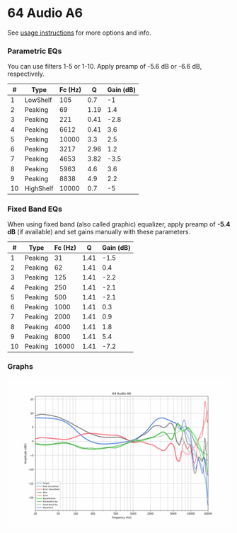 # 64 Audio A6
See [usage instructions](https://github.com/jaakkopasanen/AutoEq#usage) for more options and info.

### Parametric EQs
You can use filters 1-5 or 1-10. Apply preamp of -5.6 dB or -6.6 dB, respectively.

|   # | Type      |   Fc (Hz) |    Q |   Gain (dB) |
|-----|-----------|-----------|------|-------------|
|   1 | LowShelf  |       105 | 0.7  |        -1   |
|   2 | Peaking   |        69 | 1.19 |         1.4 |
|   3 | Peaking   |       221 | 0.41 |        -2.8 |
|   4 | Peaking   |      6612 | 0.41 |         3.6 |
|   5 | Peaking   |     10000 | 3.3  |         2.5 |
|   6 | Peaking   |      3217 | 2.96 |         1.2 |
|   7 | Peaking   |      4653 | 3.82 |        -3.5 |
|   8 | Peaking   |      5963 | 4.6  |         3.6 |
|   9 | Peaking   |      8838 | 4.9  |         2.2 |
|  10 | HighShelf |     10000 | 0.7  |        -5   |

### Fixed Band EQs
When using fixed band (also called graphic) equalizer, apply preamp of **-5.4 dB** (if available) and set gains manually with these parameters.

|   # | Type    |   Fc (Hz) |    Q |   Gain (dB) |
|-----|---------|-----------|------|-------------|
|   1 | Peaking |        31 | 1.41 |        -1.5 |
|   2 | Peaking |        62 | 1.41 |         0.4 |
|   3 | Peaking |       125 | 1.41 |        -2.2 |
|   4 | Peaking |       250 | 1.41 |        -2.1 |
|   5 | Peaking |       500 | 1.41 |        -2.1 |
|   6 | Peaking |      1000 | 1.41 |         0.3 |
|   7 | Peaking |      2000 | 1.41 |         0.9 |
|   8 | Peaking |      4000 | 1.41 |         1.8 |
|   9 | Peaking |      8000 | 1.41 |         5.4 |
|  10 | Peaking |     16000 | 1.41 |        -7.2 |

### Graphs
![](./64%20Audio%20A6.png)
